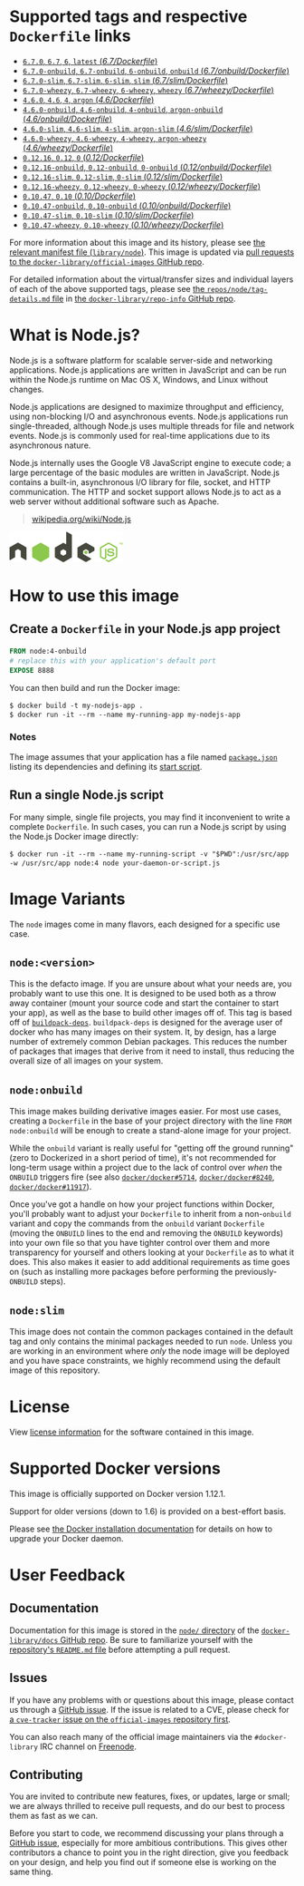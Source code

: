 # Supported tags and respective `Dockerfile` links

-	[`6.7.0`, `6.7`, `6`, `latest` (*6.7/Dockerfile*)](https://github.com/nodejs/docker-node/blob/4029a8f71920e1e23efa79602167014f9c325ba0/6.7/Dockerfile)
-	[`6.7.0-onbuild`, `6.7-onbuild`, `6-onbuild`, `onbuild` (*6.7/onbuild/Dockerfile*)](https://github.com/nodejs/docker-node/blob/4029a8f71920e1e23efa79602167014f9c325ba0/6.7/onbuild/Dockerfile)
-	[`6.7.0-slim`, `6.7-slim`, `6-slim`, `slim` (*6.7/slim/Dockerfile*)](https://github.com/nodejs/docker-node/blob/4029a8f71920e1e23efa79602167014f9c325ba0/6.7/slim/Dockerfile)
-	[`6.7.0-wheezy`, `6.7-wheezy`, `6-wheezy`, `wheezy` (*6.7/wheezy/Dockerfile*)](https://github.com/nodejs/docker-node/blob/4029a8f71920e1e23efa79602167014f9c325ba0/6.7/wheezy/Dockerfile)
-	[`4.6.0`, `4.6`, `4`, `argon` (*4.6/Dockerfile*)](https://github.com/nodejs/docker-node/blob/4029a8f71920e1e23efa79602167014f9c325ba0/4.6/Dockerfile)
-	[`4.6.0-onbuild`, `4.6-onbuild`, `4-onbuild`, `argon-onbuild` (*4.6/onbuild/Dockerfile*)](https://github.com/nodejs/docker-node/blob/4029a8f71920e1e23efa79602167014f9c325ba0/4.6/onbuild/Dockerfile)
-	[`4.6.0-slim`, `4.6-slim`, `4-slim`, `argon-slim` (*4.6/slim/Dockerfile*)](https://github.com/nodejs/docker-node/blob/4029a8f71920e1e23efa79602167014f9c325ba0/4.6/slim/Dockerfile)
-	[`4.6.0-wheezy`, `4.6-wheezy`, `4-wheezy`, `argon-wheezy` (*4.6/wheezy/Dockerfile*)](https://github.com/nodejs/docker-node/blob/4029a8f71920e1e23efa79602167014f9c325ba0/4.6/wheezy/Dockerfile)
-	[`0.12.16`, `0.12`, `0` (*0.12/Dockerfile*)](https://github.com/nodejs/docker-node/blob/4029a8f71920e1e23efa79602167014f9c325ba0/0.12/Dockerfile)
-	[`0.12.16-onbuild`, `0.12-onbuild`, `0-onbuild` (*0.12/onbuild/Dockerfile*)](https://github.com/nodejs/docker-node/blob/4029a8f71920e1e23efa79602167014f9c325ba0/0.12/onbuild/Dockerfile)
-	[`0.12.16-slim`, `0.12-slim`, `0-slim` (*0.12/slim/Dockerfile*)](https://github.com/nodejs/docker-node/blob/4029a8f71920e1e23efa79602167014f9c325ba0/0.12/slim/Dockerfile)
-	[`0.12.16-wheezy`, `0.12-wheezy`, `0-wheezy` (*0.12/wheezy/Dockerfile*)](https://github.com/nodejs/docker-node/blob/4029a8f71920e1e23efa79602167014f9c325ba0/0.12/wheezy/Dockerfile)
-	[`0.10.47`, `0.10` (*0.10/Dockerfile*)](https://github.com/nodejs/docker-node/blob/4029a8f71920e1e23efa79602167014f9c325ba0/0.10/Dockerfile)
-	[`0.10.47-onbuild`, `0.10-onbuild` (*0.10/onbuild/Dockerfile*)](https://github.com/nodejs/docker-node/blob/4029a8f71920e1e23efa79602167014f9c325ba0/0.10/onbuild/Dockerfile)
-	[`0.10.47-slim`, `0.10-slim` (*0.10/slim/Dockerfile*)](https://github.com/nodejs/docker-node/blob/4029a8f71920e1e23efa79602167014f9c325ba0/0.10/slim/Dockerfile)
-	[`0.10.47-wheezy`, `0.10-wheezy` (*0.10/wheezy/Dockerfile*)](https://github.com/nodejs/docker-node/blob/4029a8f71920e1e23efa79602167014f9c325ba0/0.10/wheezy/Dockerfile)

For more information about this image and its history, please see [the relevant manifest file (`library/node`)](https://github.com/docker-library/official-images/blob/master/library/node). This image is updated via [pull requests to the `docker-library/official-images` GitHub repo](https://github.com/docker-library/official-images/pulls?q=label%3Alibrary%2Fnode).

For detailed information about the virtual/transfer sizes and individual layers of each of the above supported tags, please see [the `repos/node/tag-details.md` file](https://github.com/docker-library/repo-info/blob/master/repos/node/tag-details.md) in [the `docker-library/repo-info` GitHub repo](https://github.com/docker-library/repo-info).

# What is Node.js?

Node.js is a software platform for scalable server-side and networking applications. Node.js applications are written in JavaScript and can be run within the Node.js runtime on Mac OS X, Windows, and Linux without changes.

Node.js applications are designed to maximize throughput and efficiency, using non-blocking I/O and asynchronous events. Node.js applications run single-threaded, although Node.js uses multiple threads for file and network events. Node.js is commonly used for real-time applications due to its asynchronous nature.

Node.js internally uses the Google V8 JavaScript engine to execute code; a large percentage of the basic modules are written in JavaScript. Node.js contains a built-in, asynchronous I/O library for file, socket, and HTTP communication. The HTTP and socket support allows Node.js to act as a web server without additional software such as Apache.

> [wikipedia.org/wiki/Node.js](https://en.wikipedia.org/wiki/Node.js)

![logo](https://raw.githubusercontent.com/docker-library/docs/01c12653951b2fe592c1f93a13b4e289ada0e3a1/node/logo.png)

# How to use this image

## Create a `Dockerfile` in your Node.js app project

```dockerfile
FROM node:4-onbuild
# replace this with your application's default port
EXPOSE 8888
```

You can then build and run the Docker image:

```console
$ docker build -t my-nodejs-app .
$ docker run -it --rm --name my-running-app my-nodejs-app
```

### Notes

The image assumes that your application has a file named [`package.json`](https://docs.npmjs.com/files/package.json) listing its dependencies and defining its [start script](https://docs.npmjs.com/misc/scripts#default-values).

## Run a single Node.js script

For many simple, single file projects, you may find it inconvenient to write a complete `Dockerfile`. In such cases, you can run a Node.js script by using the Node.js Docker image directly:

```console
$ docker run -it --rm --name my-running-script -v "$PWD":/usr/src/app -w /usr/src/app node:4 node your-daemon-or-script.js
```

# Image Variants

The `node` images come in many flavors, each designed for a specific use case.

## `node:<version>`

This is the defacto image. If you are unsure about what your needs are, you probably want to use this one. It is designed to be used both as a throw away container (mount your source code and start the container to start your app), as well as the base to build other images off of. This tag is based off of [`buildpack-deps`](https://registry.hub.docker.com/_/buildpack-deps/). `buildpack-deps` is designed for the average user of docker who has many images on their system. It, by design, has a large number of extremely common Debian packages. This reduces the number of packages that images that derive from it need to install, thus reducing the overall size of all images on your system.

## `node:onbuild`

This image makes building derivative images easier. For most use cases, creating a `Dockerfile` in the base of your project directory with the line `FROM node:onbuild` will be enough to create a stand-alone image for your project.

While the `onbuild` variant is really useful for "getting off the ground running" (zero to Dockerized in a short period of time), it's not recommended for long-term usage within a project due to the lack of control over *when* the `ONBUILD` triggers fire (see also [`docker/docker#5714`](https://github.com/docker/docker/issues/5714), [`docker/docker#8240`](https://github.com/docker/docker/issues/8240), [`docker/docker#11917`](https://github.com/docker/docker/issues/11917)).

Once you've got a handle on how your project functions within Docker, you'll probably want to adjust your `Dockerfile` to inherit from a non-`onbuild` variant and copy the commands from the `onbuild` variant `Dockerfile` (moving the `ONBUILD` lines to the end and removing the `ONBUILD` keywords) into your own file so that you have tighter control over them and more transparency for yourself and others looking at your `Dockerfile` as to what it does. This also makes it easier to add additional requirements as time goes on (such as installing more packages before performing the previously-`ONBUILD` steps).

## `node:slim`

This image does not contain the common packages contained in the default tag and only contains the minimal packages needed to run `node`. Unless you are working in an environment where *only* the node image will be deployed and you have space constraints, we highly recommend using the default image of this repository.

# License

View [license information](https://github.com/joyent/node/blob/master/LICENSE) for the software contained in this image.

# Supported Docker versions

This image is officially supported on Docker version 1.12.1.

Support for older versions (down to 1.6) is provided on a best-effort basis.

Please see [the Docker installation documentation](https://docs.docker.com/installation/) for details on how to upgrade your Docker daemon.

# User Feedback

## Documentation

Documentation for this image is stored in the [`node/` directory](https://github.com/docker-library/docs/tree/master/node) of the [`docker-library/docs` GitHub repo](https://github.com/docker-library/docs). Be sure to familiarize yourself with the [repository's `README.md` file](https://github.com/docker-library/docs/blob/master/README.md) before attempting a pull request.

## Issues

If you have any problems with or questions about this image, please contact us through a [GitHub issue](https://github.com/nodejs/docker-node/issues). If the issue is related to a CVE, please check for [a `cve-tracker` issue on the `official-images` repository first](https://github.com/docker-library/official-images/issues?q=label%3Acve-tracker).

You can also reach many of the official image maintainers via the `#docker-library` IRC channel on [Freenode](https://freenode.net).

## Contributing

You are invited to contribute new features, fixes, or updates, large or small; we are always thrilled to receive pull requests, and do our best to process them as fast as we can.

Before you start to code, we recommend discussing your plans through a [GitHub issue](https://github.com/nodejs/docker-node/issues), especially for more ambitious contributions. This gives other contributors a chance to point you in the right direction, give you feedback on your design, and help you find out if someone else is working on the same thing.
